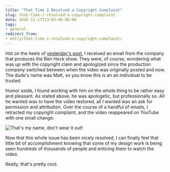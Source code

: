 ```yaml
---
title: "That Time I Resolved a Copyright Complaint"
slug: that-time-i-resolved-a-copyright-complaint
date: 2016-11-17T13:03:09-06:00
tags:
- general
redirect_from:
- entry/that-time-i-resolved-a-copyright-complaint/
---
```

Hot on the heels of [yesterday's post](http://dxprog.com/entry/that-time-i-got-to-file-a-copyright-claim/), I received an email from the company that produces the Ben Heck show. They were, of course, wondering what was up with the copyright claim and apologized since the production company switched between when the video was originally posted and now. The dude's name was Matt, so you know this is an an individual to be trusted.

Humor aside, I found working with him on the whole thing to be rather easy and pleasant. As stated above, he was apologetic, but professionally so. All he wanted was to have the video restored, all I wanted was an ask for permission and attribution. Over the course of a handful of emails, I retracted my copyright complaint, and the video reappeared on YouTube with one small change:

![](http://i.imgur.com/pNHr7su.png "That's my name, don't wear it out!")

Now that this whole issue has been nicely resolved, I can finally feel that little bit of accomplishment knowing that some of my design work is being seen hundreds of thousands of people and enticing them to watch the video.

Really, that's pretty cool.
